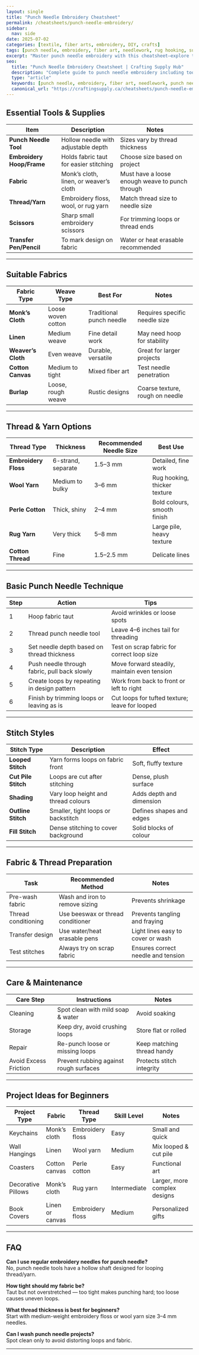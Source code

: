```yaml
---
layout: single
title: "Punch Needle Embroidery Cheatsheet"
permalink: /cheatsheets/punch-needle-embroidery/
sidebar:
  nav: side
date: 2025-07-02
categories: [textile, fiber arts, embroidery, DIY, crafts]
tags: [punch needle, embroidery, fiber art, needlework, rug hooking, surface embroidery, cheatsheet]
excerpt: "Master punch needle embroidery with this cheatsheet—explore tools, fabrics, thread types, stitching techniques, and care instructions for beautiful fiber art."
seo:
  title: "Punch Needle Embroidery Cheatsheet | Crafting Supply Hub"
  description: "Complete guide to punch needle embroidery including tools, fabric choices, thread types, stitch styles, and maintenance tips."
  type: "article"
  keywords: [punch needle, embroidery, fiber art, needlework, punch needle thread, fabric for punch needle]
  canonical_url: "https://craftingsupply.ca/cheatsheets/punch-needle-embroidery/"
---
```


## Essential Tools & Supplies

| Item                   | Description                                | Notes                                      |
|------------------------|--------------------------------------------|---------------------------------------------|
| **Punch Needle Tool**  | Hollow needle with adjustable depth        | Sizes vary by thread thickness              |
| **Embroidery Hoop/Frame** | Holds fabric taut for easier stitching   | Choose size based on project                 |
| **Fabric**             | Monk’s cloth, linen, or weaver’s cloth     | Must have a loose enough weave to punch through |
| **Thread/Yarn**        | Embroidery floss, wool, or rug yarn        | Match thread size to needle size             |
| **Scissors**           | Sharp small embroidery scissors            | For trimming loops or thread ends            |
| **Transfer Pen/Pencil**| To mark design on fabric                    | Water or heat erasable recommended            |

---

## Suitable Fabrics

| Fabric Type          | Weave Type         | Best For                 | Notes                                 |
|---------------------|--------------------|--------------------------|---------------------------------------|
| **Monk’s Cloth**    | Loose woven cotton  | Traditional punch needle  | Requires specific needle size         |
| **Linen**            | Medium weave        | Fine detail work          | May need hoop for stability           |
| **Weaver’s Cloth**   | Even weave          | Durable, versatile        | Great for larger projects             |
| **Cotton Canvas**    | Medium to tight     | Mixed fiber art           | Test needle penetration               |
| **Burlap**           | Loose, rough weave  | Rustic designs            | Coarse texture, rough on needle      |

---

## Thread & Yarn Options

| Thread Type          | Thickness        | Recommended Needle Size | Best Use                         |
|----------------------|------------------|-------------------------|---------------------------------|
| **Embroidery Floss** | 6-strand, separate| 1.5–3 mm                | Detailed, fine work              |
| **Wool Yarn**        | Medium to bulky  | 3–6 mm                  | Rug hooking, thicker texture    |
| **Perle Cotton**     | Thick, shiny     | 2–4 mm                  | Bold colours, smooth finish      |
| **Rug Yarn**         | Very thick       | 5–8 mm                  | Large pile, heavy texture       |
| **Cotton Thread**    | Fine             | 1.5–2.5 mm              | Delicate lines                  |

---

## Basic Punch Needle Technique

| Step | Action                                      | Tips                                          |
|-------|---------------------------------------------|-----------------------------------------------|
| 1     | Hoop fabric taut                             | Avoid wrinkles or loose spots                   |
| 2     | Thread punch needle tool                     | Leave 4–6 inches tail for threading            |
| 3     | Set needle depth based on thread thickness  | Test on scrap fabric for correct loop size     |
| 4     | Push needle through fabric, pull back slowly | Move forward steadily, maintain even tension   |
| 5     | Create loops by repeating in design pattern | Work from back to front or left to right        |
| 6     | Finish by trimming loops or leaving as is   | Cut loops for tufted texture; leave for looped |

---

## Stitch Styles

| Stitch Type          | Description                              | Effect                                   |
|----------------------|------------------------------------------|-------------------------------------------|
| **Looped Stitch**    | Yarn forms loops on fabric front          | Soft, fluffy texture                      |
| **Cut Pile Stitch**  | Loops are cut after stitching             | Dense, plush surface                      |
| **Shading**          | Vary loop height and thread colours        | Adds depth and dimension                   |
| **Outline Stitch**   | Smaller, tight loops or backstitch         | Defines shapes and edges                   |
| **Fill Stitch**      | Dense stitching to cover background        | Solid blocks of colour                      |

---

## Fabric & Thread Preparation

| Task                      | Recommended Method                   | Notes                                |
|---------------------------|------------------------------------|-------------------------------------|
| Pre-wash fabric           | Wash and iron to remove sizing     | Prevents shrinkage                   |
| Thread conditioning       | Use beeswax or thread conditioner  | Prevents tangling and fraying       |
| Transfer design           | Use water/heat erasable pens        | Light lines easy to cover or wash   |
| Test stitches             | Always try on scrap fabric          | Ensures correct needle and tension  |

---

## Care & Maintenance

| Care Step                | Instructions                            | Notes                               |
|--------------------------|---------------------------------------|------------------------------------|
| Cleaning                 | Spot clean with mild soap & water     | Avoid soaking                      |
| Storage                  | Keep dry, avoid crushing loops        | Store flat or rolled                |
| Repair                   | Re-punch loose or missing loops       | Keep matching thread handy          |
| Avoid Excess Friction    | Prevent rubbing against rough surfaces| Protects stitch integrity          |

---

## Project Ideas for Beginners

| Project Type           | Fabric           | Thread Type           | Skill Level   | Notes                             |
|------------------------|------------------|----------------------|---------------|----------------------------------|
| Keychains              | Monk’s cloth     | Embroidery floss     | Easy          | Small and quick                  |
| Wall Hangings          | Linen            | Wool yarn            | Medium        | Mix looped & cut pile            |
| Coasters               | Cotton canvas    | Perle cotton         | Easy          | Functional art                   |
| Decorative Pillows     | Monk’s cloth     | Rug yarn             | Intermediate  | Larger, more complex designs    |
| Book Covers            | Linen or canvas  | Embroidery floss     | Medium        | Personalized gifts               |

---

## FAQ

**Can I use regular embroidery needles for punch needle?**  
No, punch needle tools have a hollow shaft designed for looping thread/yarn.

**How tight should my fabric be?**  
Taut but not overstretched — too tight makes punching hard; too loose causes uneven loops.

**What thread thickness is best for beginners?**  
Start with medium-weight embroidery floss or wool yarn size 3–4 mm needles.

**Can I wash punch needle projects?**  
Spot clean only to avoid distorting loops and fabric.

---
